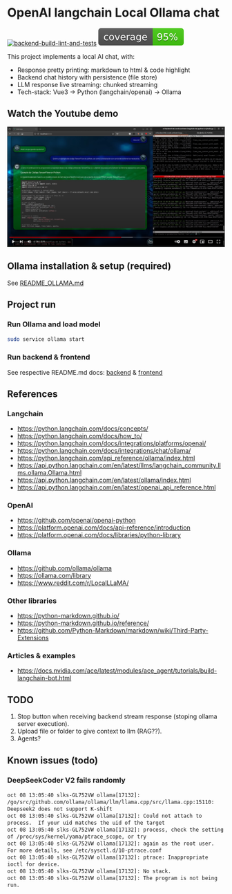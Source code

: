 # OpenAI langchain Local Ollama chat

[![backend-build-lint-and-tests](https://github.com/davidgfolch/OpenAI-local-ollama-chat/actions/workflows/backend-build-lint-and-tests.yml/badge.svg)](https://github.com/davidgfolch/OpenAI-local-ollama-chat/actions/workflows/backend-build-lint-and-tests.yml)
[![Backend coverage](README.md_images/coverage.svg)](backend/README.md#generate-coverage-badge-for-readmemd)

This project implements a local AI chat, with:

- Response pretty printing: markdown to html & code highlight
- Backend chat history with persistence (file store)
- LLM response live streaming: chunked streaming
- Tech-stack: Vue3 -> Python (langchain/openai) -> Ollama

## Watch the Youtube demo

<a href="https://youtu.be/lzJOmwnY1m4" target="_blank">
    <img src="README.md_images/youtubeScreenshot.png"/>
</a>

## Ollama installation & setup (required)

See [README_OLLAMA.md](README_OLLAMA.md)

## Project run

### Run Ollama and load model

```bash
sudo service ollama start
```

### Run backend & frontend

See respective README.md docs: [backend](backend/README.md) & [frontend](frontend/README.md)

## References

### Langchain

- <https://python.langchain.com/docs/concepts/>
- <https://python.langchain.com/docs/how_to/>
- <https://python.langchain.com/docs/integrations/platforms/openai/>
- <https://python.langchain.com/docs/integrations/chat/ollama/>
- <https://python.langchain.com/api_reference/ollama/index.html>
- <https://api.python.langchain.com/en/latest/llms/langchain_community.llms.ollama.Ollama.html>
- <https://api.python.langchain.com/en/latest/ollama/index.html>
- <https://api.python.langchain.com/en/latest/openai_api_reference.html>

### OpenAI

- <https://github.com/openai/openai-python>
- <https://platform.openai.com/docs/api-reference/introduction>
- <https://platform.openai.com/docs/libraries/python-library>

### Ollama

- <https://github.com/ollama/ollama>
- <https://ollama.com/library>
- <https://www.reddit.com/r/LocalLLaMA/>

### Other libraries

- <https://python-markdown.github.io/>
- <https://python-markdown.github.io/reference/>
- <https://github.com/Python-Markdown/markdown/wiki/Third-Party-Extensions>

### Articles & examples

- <https://docs.nvidia.com/ace/latest/modules/ace_agent/tutorials/build-langchain-bot.html>

## TODO

1. Stop button when receiving backend stream response (stoping ollama server execution).
2. Upload file or folder to give context to llm (RAG??).
3. Agents?

## Known issues (todo)

### DeepSeekCoder V2 fails randomly

```log
oct 08 13:05:40 slks-GL752VW ollama[17132]: /go/src/github.com/ollama/ollama/llm/llama.cpp/src/llama.cpp:15110: Deepseek2 does not support K-shift
oct 08 13:05:40 slks-GL752VW ollama[17132]: Could not attach to process.  If your uid matches the uid of the target
oct 08 13:05:40 slks-GL752VW ollama[17132]: process, check the setting of /proc/sys/kernel/yama/ptrace_scope, or try
oct 08 13:05:40 slks-GL752VW ollama[17132]: again as the root user.  For more details, see /etc/sysctl.d/10-ptrace.conf
oct 08 13:05:40 slks-GL752VW ollama[17132]: ptrace: Inappropriate ioctl for device.
oct 08 13:05:40 slks-GL752VW ollama[17132]: No stack.
oct 08 13:05:40 slks-GL752VW ollama[17132]: The program is not being run.
```
